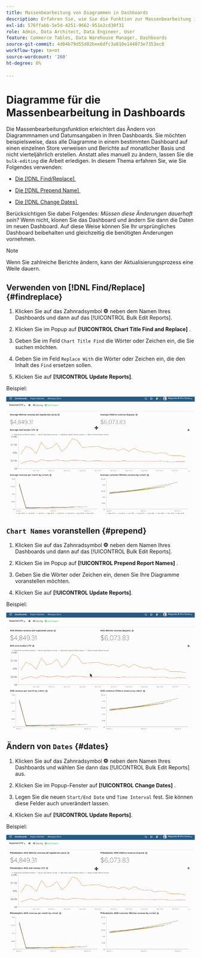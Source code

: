 ```yaml
---
title: Massenbearbeitung von Diagrammen in Dashboards
description: Erfahren Sie, wie Sie die Funktion zur Massenbearbeitung in  [!DNL Commerce Intelligence] verwenden.
exl-id: 576ffabb-5e5d-4251-9662-951e2cd30f31
role: Admin, Data Architect, Data Engineer, User
feature: Commerce Tables, Data Warehouse Manager, Dashboards
source-git-commit: 4d04b79d55d02bee6dfc3a810e144073e7353ec0
workflow-type: tm+mt
source-wordcount: '260'
ht-degree: 0%

---
```


# Diagramme für die Massenbearbeitung in Dashboards

Die Massenbearbeitungsfunktion erleichtert das Ändern von Diagrammnamen und Datumsangaben in Ihren Dashboards. Sie möchten beispielsweise, dass alle Diagramme in einem bestimmten Dashboard auf einen einzelnen Store verweisen und Berichte auf monatlicher Basis und nicht vierteljährlich erstellen. Anstatt alles manuell zu ändern, lassen Sie die `bulk-editing` die Arbeit erledigen. In diesem Thema erfahren Sie, wie Sie Folgendes verwenden:

* [Die  [!DNL Find/Replace] &#x200B;](#findreplace)

* [Die  [!DNL Prepend Name] &#x200B;](#prepend)

* [Die  [!DNL Change Dates] &#x200B;](#dates)

Berücksichtigen Sie dabei Folgendes: *Müssen diese Änderungen dauerhaft sein?* Wenn nicht, klonen Sie das Dashboard und ändern Sie dann die Daten im neuen Dashboard. Auf diese Weise können Sie Ihr ursprüngliches Dashboard beibehalten und gleichzeitig die benötigten Änderungen vornehmen.

>[!NOTE]
>
>Wenn Sie zahlreiche Berichte ändern, kann der Aktualisierungsprozess eine Weile dauern.

## Verwenden von [!DNL Find/Replace] {#findreplace}

1. Klicken Sie auf das Zahnradsymbol ![Zahnradsymbol](../../assets/gear-icon.png) neben dem Namen Ihres Dashboards und dann auf das [!UICONTROL Bulk Edit Reports].

1. Klicken Sie im Popup auf **[!UICONTROL Chart Title Find and Replace]** .

1. Geben Sie im Feld `Chart Title Find` die Wörter oder Zeichen ein, die Sie suchen möchten.

1. Geben Sie im Feld `Replace With` die Wörter oder Zeichen ein, die den Inhalt des `Find` ersetzen sollen.

1. Klicken Sie auf **[!UICONTROL Update Reports]**.

Beispiel:

![Massenbearbeitung](../../assets/bulk_edit.gif)

## `Chart Names` voranstellen {#prepend}

1. Klicken Sie auf das Zahnradsymbol ![Zahnradsymbol](../../assets/gear-icon.png) neben dem Namen Ihres Dashboards und dann auf das [!UICONTROL Bulk Edit Reports].

1. Klicken Sie im Popup auf **[!UICONTROL Prepend Report Names]** .

1. Geben Sie die Wörter oder Zeichen ein, denen Sie Ihre Diagramme voranstellen möchten.

1. Klicken Sie auf **[!UICONTROL Update Reports]**.

Beispiel:

![voranstellen](../../assets/prepend.gif)

## Ändern von `Dates` {#dates}

1. Klicken Sie auf das Zahnradsymbol ![Zahnradsymbol](../../assets/gear-icon.png) neben dem Namen Ihres Dashboards und wählen Sie dann das [!UICONTROL Bulk Edit Reports] aus.

1. Klicken Sie im Popup-Fenster auf **[!UICONTROL Change Dates]** .

1. Legen Sie die neuen `Start/End Date` und `Time Interval` fest. Sie können diese Felder auch unverändert lassen.

1. Klicken Sie auf **[!UICONTROL Update Reports]**.

Beispiel:

![Ändern von Datumsangaben](../../assets/dates.gif)
